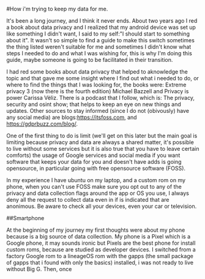 #How i'm trying to keep my data for me.

It's been a long journey, and I think it never ends. About two years ago I red a book about data privacy and I realized that my android device was set up like something I didn't want, I said to my self:"I should start to something about it".
It wasn't so simple to find a guide to make this switch sometimes the thing listed weren't suitable for me and sometimes I didn't know what steps I needed to do and what I was wishing for, this is why I'm doing this guide, maybe someone is going to be facilitated in their transition.

I had red some books about data privacy that helped to aknowledge the topic and that gave me some insight where I find out what i needed to do, or where to find the things that I was looking for, the books were: Extreme privacy 3 (now there is the fourth edition) Michael Bazzell and Privacy is power Carissa Vèliz. 
There is a podcast that I follow, which is: The privacy, security and osint show; that helps to keep an eye on new things and updates.
Other sources to stay informed (since I do not (obivously) have any social media) are blogs:https://itsfoss.com, and https://gdprbuzz.com/blog/.

One of the first thing to do is limit (we'll get on this later but the main goal is limiting because privacy and data are always a shared matter, it's possible to live without some services but it is also true that you have to leave certain comforts) the usage of Google services and social media if you want software that keeps your data for you and doesn't have adds is going opensource, in particular going with free opensource software (FOSS). 

In my experience I have ubuntu on my laptop, and a custom rom on my phone, when you can't use FOSS make sure you opt out to any of the privacy and data collection flags around the app or OS you use, I always deny all the request to collect data even in if is indicated that are anonimous.
Be aware to check all your devices, even your car or television.

##Smartphone

At the beginning of my journey my first thoughts were about my phone because is a big source of data collection. My phone is a Pixel which is a Google phone, it may sounds ironic but Pixels are the best phone for install custom roms, because are studied as developer devices. 
I switched from a factory Google rom to a lineageOS rom with the gapps (the small package of gapps that i found with only the basics) installed, i was not ready to live without Big G. Then, once

